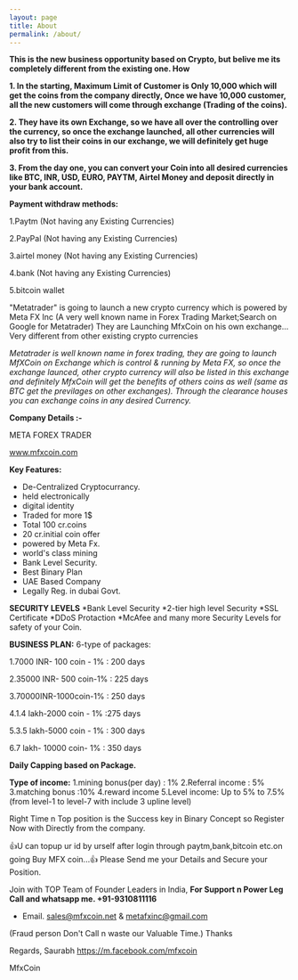 ```yaml
---
layout: page
title: About
permalink: /about/
---
```


**This is the new business opportunity based on Crypto, but belive me its completely different from the existing one. How**

**1. In the starting, Maximum Limit of Customer is Only 10,000 which will get the coins from the company directly, Once we have 10,000 customer, all the new customers will come through exchange (Trading of the coins).**

**2. They have its own Exchange, so we have all over the controlling over the currency, so once the exchange launched, all other currencies will also try to list their coins in our exchange, we will definitely get huge profit from this.**

**3. From the day one, you can convert your Coin into all desired currencies like BTC, INR, USD, EURO, PAYTM, Airtel Money and deposit directly in your bank account.**

**Payment withdraw methods:**

1.Paytm (Not having any Existing Currencies)

2.PayPal  (Not having any Existing Currencies)

3.airtel money  (Not having any Existing Currencies)

4.bank  (Not having any Existing Currencies)

5.bitcoin wallet


"Metatrader" is going to launch a new crypto currency which is powered by Meta FX Inc (A very well known name in Forex Trading Market;Search on Google for Metatrader)
They are Launching MfxCoin on his own exchange...
Very different from other existing crypto currencies

*Metatrader is well known name in forex trading, they are going to launch MfXCoin on Exchange which is control & running by Meta FX, so once the exchange launced, other crypto currency will also be listed in this exchange and definitely MfxCoin will get the benefits of others coins as well (same as BTC get the previlages on other exchanges).
Through the clearance houses you can exchange coins in any desired Currency.*

**Company Details :-**

META FOREX TRADER

www.mfxcoin.com

**Key  Features:**
* De-Centralized Cryptocurrancy. 
* held electronically
* digital identity
* Traded for more 1$
* Total 100 cr.coins
* 20 cr.initial coin offer
* powered by Meta Fx.
* world's class mining
* Bank Level Security.
* Best Binary Plan
* UAE Based Company
* Legally Reg. in dubai Govt.

**SECURITY LEVELS**
*Bank Level Security
*2-tier high level Security
*SSL Certificate
*DDoS Protaction
*McAfee  and many more Security Levels for safety of your Coin.

**BUSINESS PLAN:**
6-type of packages:

1.7000 INR- 100 coin - 1% : 200 days

2.35000 INR- 500 coin-1% : 225 days

3.70000INR-1000coin-1% : 250 days

4.1.4 lakh-2000 coin - 1% :275 days

5.3.5 lakh-5000 coin - 1% : 300 days

6.7 lakh- 10000 coin- 1% : 350 days

**Daily Capping based on Package.**

**Type of income:**
1.mining bonus(per day) : 1%
2.Referral income : 5%
3.matching bonus :10%
4.reward income
5.Level income: Up to 5% to 7.5%(from level-1 to level-7 with include 3 upline level)

Right Time n Top position is the Success key in Binary Concept so Register Now with Directly from the company.

👍U can topup ur id by urself after login through paytm,bank,bitcoin etc.on going Buy MFX coin...👍 Please Send me your Details and Secure your  Position.

Join with TOP Team of Founder Leaders in India, **For Support n Power Leg Call and whatsapp me.  +91-9310811116**

* Email. sales@mfxcoin.net & metafxinc@gmail.com
 
(Fraud person Don't Call n waste our Valuable Time.)
Thanks

Regards,
Saurabh
https://m.facebook.com/mfxcoin

MfxCoin

